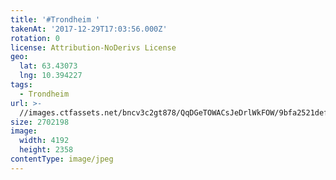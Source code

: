 ```yaml
---
title: '#Trondheim '
takenAt: '2017-12-29T17:03:56.000Z'
rotation: 0
license: Attribution-NoDerivs License
geo:
  lat: 63.43073
  lng: 10.394227
tags:
  - Trondheim
url: >-
  //images.ctfassets.net/bncv3c2gt878/QqDGeTOWACsJeDrlWkFOW/9bfa2521def1343129ca2443fb1473b3/trondheim_27597305999_o
size: 2702198
image:
  width: 4192
  height: 2358
contentType: image/jpeg
---
```


